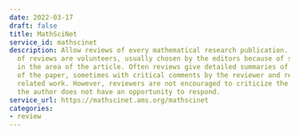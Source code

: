 ```yaml
---
date: 2022-03-17
draft: false
title: MathSciNet
service_id: mathscinet
description: Allow reviews of every mathematical research publication. The authors
  of reviews are volunteers, usually chosen by the editors because of some expertise
  in the area of the article. Often reviews give detailed summaries of the contents
  of the paper, sometimes with critical comments by the reviewer and references to
  related work. However, reviewers are not encouraged to criticize the paper, because
  the author does not have an opportunity to respond.
service_url: https://mathscinet.ams.org/mathscinet
categories:
- review
---
```



